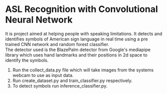 # ASL Recognition with Convolutional Neural Network

It is project aimed at helping people with speaking limitations. It detects and identifies symbols of American sign language in real time using a pre trained CNN network and random forest classifier.</br>
The detector used is the BlazePalm detector from Google's mediapipe library which uses hand landmarks and their positions in 2d space to identify the symbols.</br>
1. Run the collect_data.py file which will take images from the systems webcam to use as input data.</br>
2. Run create_dataset.py and train_classifier.py respectively.</br>
3. To detect symbols run inference_classifier.py. </br>


